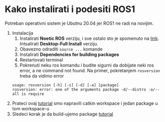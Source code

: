 # Kako instalirati i podesiti ROS1

Potreban operativni sistem je Ubutnu 20.04 jer ROS1 ne radi na novijim.

1. Instalacija
   1. Instalirati **Noetic ROS** verziju, i sve ostalo sto je spomenuto na [link](https://wiki.ros.org/noetic/Installation/Ubuntu). Intsalirati **Desktop-Full Install** verziju.
   2. Obavezno odraditi `source ...` komande
   3. Instalirati **Dependencies for building packages**
   4. Restartovati terminal
   5. Pokrenuti neku ros komandu i budite sigurni da dobijate neki ros error, a ne command not found. Na primer, pokretanjem `rosversion` treba da vidimo error
   ```
   usage: rosversion [-h] [-s] [-d] [-a] [package]
   rosversion: error: one of the arguments package -d/--distro -a/--all is require
   ```
2. Prateci ovaj [tutorial](http://wiki.ros.org/ROS/Tutorials/CreatingPackage) smo napravili catkin workspace i jedan package u tom workspace-u
3. Sledeci korak je da build-ujemo package [tutorial](http://wiki.ros.org/ROS/Tutorials/BuildingPackages)
